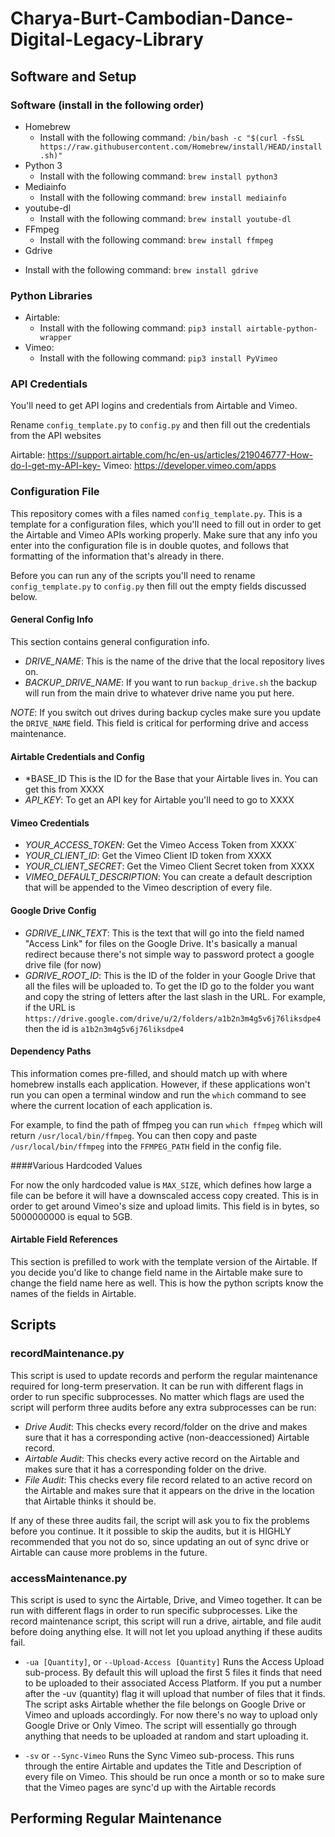 # Charya-Burt-Cambodian-Dance-Digital-Legacy-Library

## Software and Setup

### Software (install in the following order)

* Homebrew
  - Install with the following command: `/bin/bash -c "$(curl -fsSL https://raw.githubusercontent.com/Homebrew/install/HEAD/install.sh)"`
* Python 3
  - Install with the following command: `brew install python3`
* Mediainfo
  - Install with the following command: `brew install mediainfo`
* youtube-dl
   - Install with the following command: `brew install youtube-dl`
* FFmpeg
  - Install with the following command:  `brew install ffmpeg`
* Gdrive
 - Install with the following command:  `brew install gdrive`

### Python Libraries

* Airtable:
  - Install with the following command: `pip3 install airtable-python-wrapper`
* Vimeo:
  - Install with the following command: `pip3 install PyVimeo`

### API Credentials

You'll need to get API logins and credentials from Airtable and Vimeo.

Rename `config_template.py` to `config.py` and then fill out the credentials from the API websites

Airtable: https://support.airtable.com/hc/en-us/articles/219046777-How-do-I-get-my-API-key-
Vimeo: https://developer.vimeo.com/apps

### Configuration File

This repository comes with a files named `config_template.py`. This is a template for a configuration files, which you'll need to fill out in order to get the Airtable and Vimeo APIs working properly. Make sure that any info you enter into the configuration file is in double quotes, and follows that formatting of the information that's already in there.

Before you can run any of the scripts you'll need to rename `config_template.py` to `config.py` then fill out the empty fields discussed below.

#### General Config Info

This section contains general configuration info.

- *DRIVE_NAME*: This is the name of the drive that the local repository lives on.
- *BACKUP_DRIVE_NAME*: If you want to run `backup_drive.sh` the backup will run from the main drive to whatever drive name you put here.

_NOTE_: If you switch out drives during backup cycles make sure you update the `DRIVE_NAME` field. This field is critical for performing drive and access maintenance.

#### Airtable Credentials and Config

- *BASE_ID This is the ID for the Base that your Airtable lives in. You can get this from XXXX
- *API_KEY*: To get an API key for Airtable you'll need to go to XXXX

#### Vimeo Credentials

- *YOUR_ACCESS_TOKEN*: Get the Vimeo Access Token from XXXX`
- *YOUR_CLIENT_ID*: Get the Vimeo Client ID token from XXXX
- *YOUR_CLIENT_SECRET*: Get the Vimeo Client Secret token from XXXX
- *VIMEO_DEFAULT_DESCRIPTION*: You can create a default description that will be appended to the Vimeo description of every file.

#### Google Drive Config

- *GDRIVE_LINK_TEXT*: This is the text that will go into the field named "Access Link" for files on the Google Drive. It's basically a manual redirect because there's not simple way to password protect a google drive file (for now)
- *GDRIVE_ROOT_ID*: This is the ID of the folder in your Google Drive that all the files will be uploaded to. To get the ID go to the folder you want and copy the string of letters after the last slash in the URL. For example, if the URL is `https://drive.google.com/drive/u/2/folders/a1b2n3m4g5v6j76liksdpe4` then the id is `a1b2n3m4g5v6j76liksdpe4`

#### Dependency Paths

This information comes pre-filled, and should match up with where homebrew installs each application. However, if these applications won't run you can open a terminal window and run the `which` command to see where the current location of each application is.

For example, to find the path of ffmpeg you can run `which ffmpeg` which will return `/usr/local/bin/ffmpeg`. You can then copy and paste `/usr/local/bin/ffmpeg` into the `FFMPEG_PATH` field in the config file.

####Various Hardcoded Values

For now the only hardcoded value is `MAX_SIZE`, which defines how large a file can be before it will have a downscaled access copy created. This is in order to get around Vimeo's size and upload limits. This field is in bytes, so 5000000000 is equal to 5GB.

#### Airtable Field References

This section is prefilled to work with the template version of the Airtable. If you decide you'd like to change field name in the Airtable make sure to change the field name here as well. This is how the python scripts know the names of the fields in Airtable.

## Scripts

### recordMaintenance.py

This script is used to update records and perform the regular maintenance required for long-term preservation. It can be run with different flags in order to run specific subprocesses. No matter which flags are used the script will perform three audits before any extra subprocesses can be run:

- *Drive Audit*: This checks every record/folder on the drive and makes sure that it has a corresponding active (non-deaccessioned) Airtable record.
- *Airtable Audit*: This checks every active record on the Airtable and makes sure that it has a corresponding folder on the drive.
- *File Audit*: This checks every file record related to an active record on the Airtable and makes sure that it appears on the drive in the location that Airtable thinks it should be.

If any of these three audits fail, the script will ask you to fix the problems before you continue. It it possible to skip the audits, but it is HIGHLY recommended that you not do so, since updating an out of sync drive or Airtable can cause more problems in the future.

### accessMaintenance.py

This script is used to sync the Airtable, Drive, and Vimeo together. It can be run with different flags in order to run specific subprocesses. Like the record maintenance script, this script will run a drive, airtable, and file audit before doing anything else. It will not let you upload anything if these audits fail.


- `-ua [Quantity]`, or `--Upload-Access [Quantity]` Runs the Access Upload sub-process. By default this will upload the first 5 files it finds that need to be uploaded to their associated Access Platform. If you put a number after the -uv (quantity) flag it will upload that number of files that it finds. The script asks Airtable whether the file belongs on Google Drive or Vimeo and uploads accordingly. For now there's no way to upload only Google Drive or Only Vimeo. The script will essentially go through anything that needs to be uploaded at random and start uploading it.

- `-sv` or `--Sync-Vimeo` Runs the Sync Vimeo sub-process. This runs through the entire Airtable and updates the Title and Description of every file on Vimeo. This should be run once a month or so to make sure that the Vimeo pages are sync'd up with the Airtable records

## Performing Regular Maintenance
